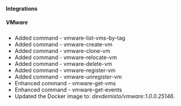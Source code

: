 
#### Integrations
##### VMware
- Added command - vmware-list-vms-by-tag
- Added command - vmware-create-vm
- Added command - vmware-clone-vm
- Added command - vmware-relocate-vm
- Added command - vmware-delete-vm
- Added command - vmware-register-vm
- Added command - vmware-unregister-vm
- Enhanced command - vmware-get-vms
- Enhanced command - vmware-get-events
- Updated the Docker image to: *devdemisto/vmware:1.0.0.25146*.
